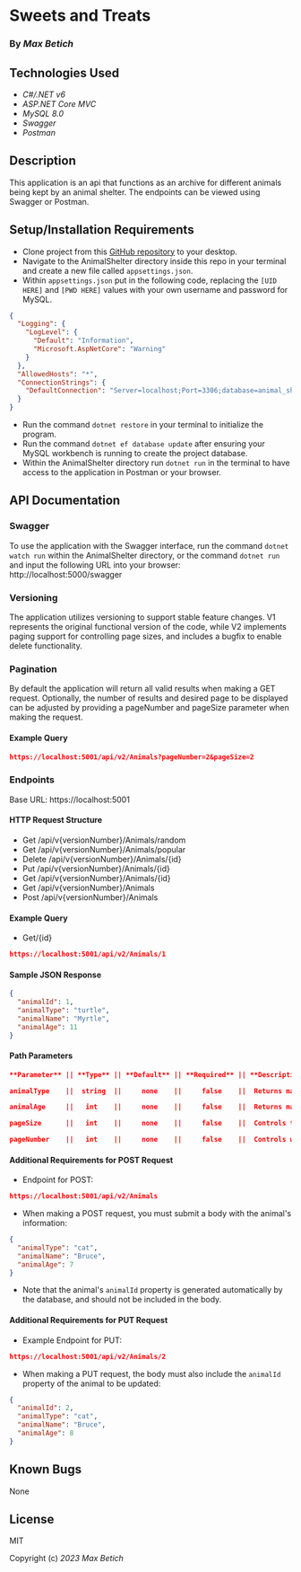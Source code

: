 # **Sweets and Treats**

### By _Max Betich_

## Technologies Used

* _C#/.NET v6_
* _ASP.NET Core MVC_
* _MySQL 8.0_
* _Swagger_
* _Postman_

## Description
This application is an api that functions as an archive for different animals being kept by an animal shelter. The endpoints can be viewed using Swagger or Postman.

## Setup/Installation Requirements
* Clone project from this [GitHub repository](https://github.com/MaxBetich/AnimalShelterAPI.git) to your desktop.
* Navigate to the AnimalShelter directory inside this repo in your terminal and create a new file called `appsettings.json`.
* Within `appsettings.json` put in the following code, replacing the `[UID HERE]` and `[PWD HERE]` values with your own username and password for MySQL.

```json
{
  "Logging": {
    "LogLevel": {
      "Default": "Information",
      "Microsoft.AspNetCore": "Warning"
    }
  },
  "AllowedHosts": "*",
  "ConnectionStrings": {
    "DefaultConnection": "Server=localhost;Port=3306;database=animal_shelter;uid=[UID HERE];pwd=[PWD HERE];"
  }
}
```
* Run the command `dotnet restore` in your terminal to initialize the program.
* Run the command `dotnet ef database update` after ensuring your MySQL workbench is running to create the project database.
* Within the AnimalShelter directory run `dotnet run` in the terminal to have access to the application in Postman or your browser.

## API Documentation

### Swagger

To use the application with the Swagger interface, run the command `dotnet watch run` within the AnimalShelter directory, or the command `dotnet run` and input the following URL into your browser: http://localhost:5000/swagger

### Versioning

The application utilizes versioning to support stable feature changes. V1 represents the original functional version of the code, while V2 implements paging support for controlling page sizes, and includes a bugfix to enable delete functionality.

### Pagination

By default the application will return all valid results when making a GET request. Optionally, the number of results and desired page to be displayed can be adjusted by providing a pageNumber and pageSize parameter when making the request.

#### **Example Query**
```json
https://localhost:5001/api/v2/Animals?pageNumber=2&pageSize=2
```

### Endpoints

Base URL: https://localhost:5001

#### **HTTP Request Structure**

* Get /api/v{versionNumber}/Animals/random
* Get /api/v{versionNumber}/Animals/popular
* Delete /api/v{versionNumber}/Animals/{id}
* Put /api/v{versionNumber}/Animals/{id}
* Get /api/v{versionNumber}/Animals/{id}
* Get /api/v{versionNumber}/Animals
* Post /api/v{versionNumber}/Animals

#### **Example Query**
* Get/{id}
```json
https://localhost:5001/api/v2/Animals/1
```
#### **Sample JSON Response**

```json
{
  "animalId": 1,
  "animalType": "turtle",
  "animalName": "Myrtle",
  "animalAge": 11
}
```

#### **Path Parameters**
```json
**Parameter** || **Type** || **Default** || **Required** || **Description**

animalType    ||  string  ||     none    ||     false    ||  Returns matches based on type of animal

animalAge     ||   int    ||     none    ||     false    ||  Returns matches based on age of animal

pageSize      ||   int    ||     none    ||     false    ||  Controls the number of results per page when used in conjunction with pageNumber

pageNumber    ||   int    ||     none    ||     false    ||  Controls which page of results to return when used in conjunction with pageSize
```

#### **Additional Requirements for POST Request**
* Endpoint for POST:
```json
https://localhost:5001/api/v2/Animals
```
* When making a POST request, you must submit a body with the animal's information:
```json
{
  "animalType": "cat",
  "animalName": "Bruce",
  "animalAge": 7
}
```
* Note that the animal's `animalId` property is generated automatically by the database, and should not be included in the body.

#### **Additional Requirements for PUT Request**
* Example Endpoint for PUT:
```json
https://localhost:5001/api/v2/Animals/2
```
* When making a PUT request, the body must also include the `animalId` property of the animal to be updated:
```json
{
  "animalId": 2,
  "animalType": "cat",
  "animalName": "Bruce",
  "animalAge": 8
}
```
## Known Bugs

None

## License

MIT

Copyright (c) _2023_ _Max Betich_